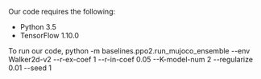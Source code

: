 Our code requires the following:
- Python 3.5
- TensorFlow 1.10.0


To run our code, 
python -m baselines.ppo2.run_mujoco_ensemble --env Walker2d-v2 --r-ex-coef 1 --r-in-coef 0.05 --K-model-num 2 --regularize 0.01 --seed 1
